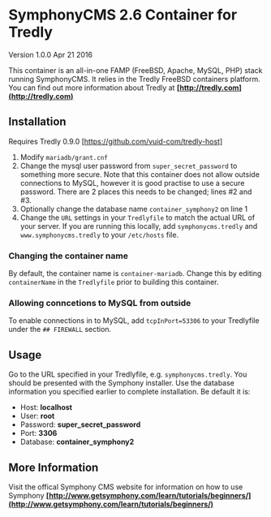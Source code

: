 # SymphonyCMS 2.6 Container for Tredly

Version 1.0.0 Apr 21 2016

This container is an all-in-one FAMP (FreeBSD, Apache, MySQL, PHP) stack running SymphonyCMS. It relies in the Tredly FreeBSD containers platform. You can find out more information about Tredly at **[http://tredly.com](http://tredly.com)**

## Installation

Requires Tredly 0.9.0 [https://github.com/vuid-com/tredly-host]

1. Modify `mariadb/grant.cnf`
2. Change the mysql user password from `super_secret_password` to something more secure. Note that this container does not allow outside connections to MySQL, however it is good practise to use a secure password. There are 2 places this needs to be changed; lines #2 and #3.
3. Optionally change the database name `container_symphony2` on line 1
4. Change the `URL` settings in your `Tredlyfile` to match the actual URL of your server. If you are running this locally, add `symphonycms.tredly` and `www.symphonycms.tredly` to your `/etc/hosts` file.


### Changing the container name

By default, the container name is `container-mariadb`. Change this by editing `containerName` in the `Tredlyfile` prior to building this container.

### Allowing conncetions to MySQL from outside

To enable connections in to MySQL, add `tcpInPort=53306` to your Tredlyfile under the `## FIREWALL` section.

## Usage

Go to the URL specified in your Tredlyfile, e.g. `symphonycms.tredly`. You should be presented with the Symphony installer. Use the database information you specified earlier to complete installation. Be default it is:

* Host: **localhost**
* User: **root**
* Password: **super\_secret\_password**
* Port: **3306**
* Database: **container_symphony2**

## More Information

Visit the offical Symphony CMS website for information on how to use Symphony **[http://www.getsymphony.com/learn/tutorials/beginners/](http://www.getsymphony.com/learn/tutorials/beginners/)**
